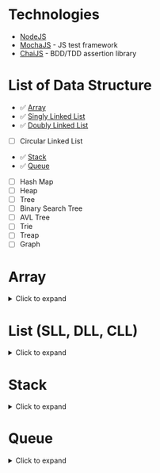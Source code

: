 # Technologies

-   [NodeJS](https://nodejs.org/en/)
-   [MochaJS](https://mochajs.org/) - JS test framework
-   [ChaiJS](https://www.chaijs.com/) - BDD/TDD assertion library

# List of Data Structure

- ✅ [Array](https://github.com/FieridNeil/Data-Structure/edit/master/JavaScript/README.md#array)  
- ✅ [Singly Linked List](https://github.com/FieridNeil/Data-Structure/edit/master/JavaScript/README.md#list-sll-dll-cll)
- ✅ [Doubly Linked List](https://github.com/FieridNeil/Data-Structure/edit/master/JavaScript/README.md#list-sll-dll-cll)

-   [ ] Circular Linked List  
- ✅ [Stack](https://github.com/FieridNeil/Data-Structure/edit/master/JavaScript/README.md#stack)
- ✅ [Queue](https://github.com/FieridNeil/Data-Structure/edit/master/JavaScript/README.md#queue)
-   [ ] Hash Map
-   [ ] Heap
-   [ ] Tree
-   [ ] Binary Search Tree
-   [ ] AVL Tree
-   [ ] Trie
-   [ ] Treap
-   [ ] Graph

# Array
<details><summary>Click to expand</summary>  
        
### Description:

-   Used to store objects in a continguous space in memory
-   Length: the number of elements currently in the array
-   Capacity: the TOTAL number of elements the array can have
-   Might have to increase capacity when length = capacity

### Time complexity:

| Operation | Time Complexity |
| --------- | :-------------: |
| 🔑 Access |      O(1)       |
| 🔎 Search |      O(n)       |
| ➕ Insert |      O(n)       |
| ➖ Delete |      O(n)       |

### Use case:

-   Very quick to access an element within an array if the position is known
-   Collect and store data of the same type
-   Foundation data structure that is used by other data structures
</details>
        
# List (SLL, DLL, CLL)
<details><summary>Click to expand</summary>  
        
### Description:

-   Used to store objects in a random places in memory
-   Length: the number of elements currently in the linked list
-   No need to increase capcity

### Time complexity:

| Operation | Time Complexity | Notes                                |
| --------- | :-------------: | ------------------------------------ |
| 🔑 Access |      O(n)       |                                      |
| 🔎 Search |      O(n)       |                                      |
| ➕ Insert |      O(1)       | assuming insert front/back           |
| ➖ Delete |      O(1)       | assuming we found the node to delete |

### Use case:

-   Quick insert and delete operation if have a reference to location
-   Useful when a lot of insertions and deletions but not a lot of look up
-   Splitting and joining lists
-   No reallocation issue like array
-   Used to implement queue (DLL) or stack (SLL)
-   Media playlist looping (CLL)
</details>

# Stack 
<details><summary>Click to expand</summary>  
        
### Description

-   Last In First Out

### Time complexity:

| Operation | Time Complexity | Notes                                        |
| --------- | :-------------: | -------------------------------------------- |
| 🔑 Access |      O(1)       | assuming accessing only from top (or bottom) |
| 🔎 Search |      O(n)       |                                              |
| ➕ Insert |      O(1)       |                                              |
| ➖ Delete |      O(1)       |                                              |


### Use case:

-   Bracket matching problem, testing symmetry
-   Reversing order
-   Undo/Redo command
-   Function recursion (the stack!!)
-   Keep track of most recently used/viewed
-   Convert notation (infix to postfix)
-   Back tracking algorithms
</details>

# Queue
<details><summary>Click to expand</summary>  
        
### Description:

-   First In First Out

### Time complexity:

| Operation | Time Complexity | Notes                                   |
| --------- | :-------------: | --------------------------------------- |
| 🔑 Access |      O(1)       | assuming only accessing from front/back |
| 🔎 Search |      O(n)       |                                         |
| ➕ Insert |      O(1)       |                                         |
| ➖ Delete |      O(1)       |                                         |

### Use case:

-   Manage threads in multithreading
-   Implement queuing system
-   Priority queues
-   Message queue
-   Scheduling
</details>
